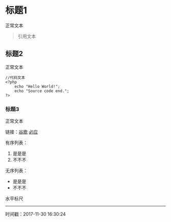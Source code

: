 # 标题1 #
正常文本

> 引用文本



## 标题2 ##
正常文本

    //代码文本
	<?php
		echo "Hello World!";
		echo "Source code end.";
	?>



### 标题3 ###
正常文本


链接：[谷歌](http://www.google.com) [必应](http://bing.com)


有序列表：

1. 是是是
2. 不不不

无序列表：

- 是是是
- 不不不


水平标尺

----------

时间戳：2017-11-30 16:30:24 
